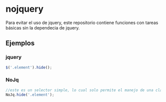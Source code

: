 # nojquery
Para evitar el uso de jquery, este repositorio contiene funciones con tareas básicas sin la dependecia de jquery.


## Ejemplos

### jquery
```javascript
$('.element').hide();
```

### NoJq
```javascript
//este es un selector simple, lo cual solo permite el manejo de una clase, un id o un tag.
NoJq.hide('.element');
```
